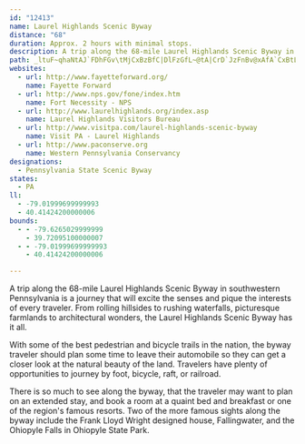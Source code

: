 ```yaml
---
id: "12413"
name: Laurel Highlands Scenic Byway
distance: "68"
duration: Approx. 2 hours with minimal stops.
description: A trip along the 68-mile Laurel Highlands Scenic Byway in southwestern Pennsylvania is a journey that will excite the senses and pique the interests of every traveler.
path: _ltuF~qhaNtAJ`FDhFGv\tMjCxBzBfC|DlFzGfL~@tA|CrD`JzFnBv@xAfA`CxBtLhN|JdMvJnMpC|Ezq@pgArCxDhNpWhE`K|BfJxAtQdCzQl@zISlEwDx\g@rGy@zGhStErAh@p@DrCQdFl@pBx@fBpFxAtFrBnJrAjEjBxBdEtBnBx@|Cx@fMdGzE~A|DbFbFhRlEdI|EfFrBzClApDjAzEl@lB~AfDlCfDd@dAhAzCh@vBZxCP~ENpM?pUJvINzDlAfObBvP^lBt@dC|BlEbV~a@`GpSZr@vApBv^dW~@dA|@xAn@lBlBhIZv@hApAvAfAn@ZxBd@z@BnKk@zJSzc@l@fC^d@AdFlA|JfFfCr@xBEdBe@pD[lCf@`A`@x@n@|A`Br@zAt@dCdAtGlBdEfAjAp@l@`Bj@dCNlA?lC\tAj@xBtB|@`BbAhDxEnRlAvDnBbEhTd\hEzDpCzAnAb@pCt@dRbD|BLnBK`LsCzEoB~PgLpAYpDKxAPbBf@d`@|MvCvAtA`A|AlBjAvBbNvYzM~^hChG|CrE~^b_@bCtChBjCbCfFV~@~\xz@fC~E~AdCxNvOxDxE|BxBxAdBlMvMlA~At@~Ab@rDrChLfGfP~M~\xBlI`EvXnAhLn@fChBhEvBzGxBlEdClClBxAzHfDzBtAvBvDZ~@tEhS`@nHRfKrArFlCbJd@lAHn@r@rBdBfDlFfG~AdBzHhId@r@v@p@|ErBlCMfL}BrCMvCm@rHwBx@J`D~@zDzArBh@dJzCpNfGzDr@hAb@lClCdBtBxAjAfB~@nB~AfDtCbBrB|FlKjAjBtGbGrEdF`GhJpKzQt@~@vSlKlLnGtm@~X|GdCfF~BtBxA|ArAjItJ~A~BbAjBbt@x}AzNnVhS~`@lAfBxEhJfE~Jbf@jxAbCjFzA`Cvd@zl@zLfPrCdDfGrErH`DfGt@rBh@vAFrFtDN\lBxBp@DvPtOhRpO~AvBrF`KxQxUxOtTrEfI|R``@nCdIxAtGt@~EVj@Hz@zAxGxBlElFhHxAlEfAxHj@fHr@rEvA~CbCfDbIlIbEfDj_@pNbAt@r@`AbDxG|AtBdBfBpGxCtNhTl@d@tCxDfJ`MNZv@r@d@RrAn@b@CtV_X\w@ZeB^iDReD?aAlA_@hDTzFoNfOq\~KeXpHiRxI}Vv@sCn@gAbEcMjFaO|DwFfL{IlAcBx@qBrERbCVvGfAt@X|DzBnB|AlE~B`GtDzF~En@r@^DfXnV|C`CxCzApMfEpDdAzAVfASrG_@xDXx@`@xI`D~@t@nA`CXRxEbNlCdFxOpWto@ldAbExHxArEtA`KnLhh@bGzPhKvXrCnMdCrIlBlDbArAxAjAbEfBdC^pBDjOeCfCy@bCeArBcAjBoApC}@hDw@zHQ|Cm@dAa@r@i@bCoDXy@p@kA^eAnHqN`AsA`B_AnC}@vCEhBb@rAfArA~Az@r@|FdB`Dp@rClAdA~@lAfBbArBnAtEnOfo@t@lD|BxIrCfMX~LGtYr@nGbBtJ`ErMdBxDd@lBpD`FxFdFdDlEhCzEhQlc@|FfMrDrFbEnFpIjIlBxAtd@~Xr@r@xEgFbEoChOqApDEfIfBtD|BnGbHvFfH`C|AjDlA~i@tK`S`@pMd@~AS|Aq@~PiK|As@nB]vBP~@VhD`BbGrD`EjBpn@vIvSbCbCDtA[bAa@fJyFhBuAzH_EnDqAvCMlGyAtZsK~BgA`FaEhAa@xd@?xDb@vBt@tBbAhA|@rAtAfJdM|@d@nA`@tJ~@xD`BnPlIfCdAlElAbCfAxAjAtD`FpEzEhBtAlAf@zM`DxADhDMbDe@`EGlC\~CbAbCfBNBjIvIxDrGhAdAd@RpArAhCxB`L`Eb@l@XIhC`A|KQtGV~Ad@tKfBxB@rCi@x@_@r@k@~@eArEsIhAgBrC_DbA_@hBUfVCrD[~Bg@pFChA\fInGlAzA~CpFxArC|@fCd@dCh@bFHhNEnDJvGtArJ?~@GtAg@jDyDlLcBnGOdBC~BfAtD~CfGzKhXxB~DlEjJlAnCtAzDlAzA|BpAdALpDJ|FEbClB~BdApBJhCQxBBlCRjRbFjFBn@e@bCSdBRfDlAb@^xAxFr@fBd@`AhAjATl@fAb@xEl@vDSrElArBpANfD?bFt@rHr@dD~BfH`BxC~A^r@]h@\j@n@\|@j@lCR`CdB`Hd@dAlC`AhAbAxAhCr@h@r@F~DyBl@?d@LjFlHt@~BBvAg@zJLzDd@v@bEbEb@p@lGfO|AvCd@n@|Bf@pKe@rABbANpLpFxAlAj@~@?^`CtI|C`HzKhXrAlBhDtDbFpElAnA`AvB`@~AFrHRnBd@rAXj@~@`AfBjAxAr@bIlKpAxBx@fB`A~Cf@x@d@lCDjF\tAxEhGxA~AfEpD~Al@`CVhB`@bA|@~@rBhCtGrAhFhQnW`@|@NfAl@`O|AfJh@bB~DxHbA~@zHxCxBXbB?dCR|Bd@n@XjH`F_A~BxFfIlHtD|BpCrGxCjGx@rAZbAp@~A~Ar@f@~@Rx@Kt@UXk@n@k@rAg@pJsBt@LhNlE|@r@xCvIP`Al@rAn@`AbBpBt@l@`GrCfBpBz@nAfCvErC`GrBzGz@nD?d@h@dD~@rNf@`EXfBh@`BbDrIrBlG^x@rGtFvCvD|FxEbBz@vHdCxAdAz@lAfUhe@xAvDrBzFlDvOd@~CXv@fDfDzB`Fv@p@n@X~@z@b@vBXlCHfB?nGYjCqAtE?v@v@lFnCfIhBzCh@vBrAzHHrA?lGEdDIlBOf@aHfFi@`AvDuAxAQhBg@|ByA|C{Dj@kABSSsCb@_Ad@c@XGlD?dAQ~@i@jCiC~@iBbAsCt@mAj@]vEg@v@_@t@eA|B_BxGaEvAs@d@EbPjOhBtAdB`AbPzCdb@dKxClB|PhMx@^jCx@rB^tFPxUi@pEuAd@]bCaA~BY|Bd@fFtDb@Pf@DvBe@fCkAtAQzLbC`JYpFFj@GfBq@jL[
websites:
  - url: http://www.fayetteforward.org/
    name: Fayette Forward
  - url: http://www.nps.gov/fone/index.htm
    name: Fort Necessity - NPS
  - url: http://www.laurelhighlands.org/index.asp
    name: Laurel Highlands Visitors Bureau
  - url: http://www.visitpa.com/laurel-highlands-scenic-byway
    name: Visit PA - Laurel Highlands
  - url: http://www.paconserve.org
    name: Western Pennsylvania Conservancy
designations:
  - Pennsylvania State Scenic Byway
states:
  - PA
ll:
  - -79.01999699999993
  - 40.41424200000006
bounds:
  - - -79.6265029999999
    - 39.72095100000007
  - - -79.01999699999993
    - 40.41424200000006

---
```


A trip along the 68-mile Laurel Highlands Scenic Byway in southwestern Pennsylvania is a journey that will excite the senses and pique the interests of every traveler. From rolling hillsides to rushing waterfalls, picturesque farmlands to architectural wonders, the Laurel Highlands Scenic Byway has it all.

With some of the best pedestrian and bicycle trails in the nation, the byway traveler should plan some time to leave their automobile so they can get a closer look at the natural beauty of the land. Travelers have plenty of opportunities to journey by foot, bicycle, raft, or railroad.

There is so much to see along the byway, that the traveler may want to plan on an extended stay, and book a room at a quaint bed and breakfast or one of the region's famous resorts. Two of the more famous sights along the byway include the Frank Lloyd Wright designed house, Fallingwater, and the Ohiopyle Falls in Ohiopyle State Park.
